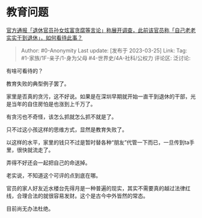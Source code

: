 # 教育问题
[官方通报「退休官员孙女炫富贪腐等言论」称展开调查，此前该官员称「自己老老实实干到退休」，如何看待此事？](https://www.zhihu.com/question/591603937/answer/2953384595)

> Author: #0-Anonymity
> Last update: [发布于 2023-03-25]
> Link:
> Tag: #1-家族/1F-亲子/1-身为父母 #4-世界史/4A-社科/公权力
> 评论区:
> 泛讨论:

有啥可看待的？

教育失败的典型例子罢了。

家里是否真的贪污，这不好说。如果是在深圳早期就开始一直干到退休的干部，光是当年的自住房怕是也涨到上千万了。

有贪污也不奇怪，该怎么抓就怎么抓不就是了。

只不过这小孩这样的思维方式，显然是教育失败了。

以这样的水平，家里的钱只不过是暂时替各种“朋友”代管一下而已，一旦传到ta手里，很快就流走了。

弄得不好还会一起把自己的命送掉。

老实说，不知道这个可评的点到底在哪。

官员的家人好友近水楼台先得月是一种普遍的现实，其实不需要真的越过法律红线，合理合法的就很容易发财。这个是古今中外皆然的常态。

目前尚无办法杜绝。

